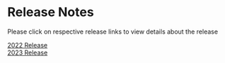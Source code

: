 Release Notes
=============

Please click on respective release links to view details about the release

[2022 Release](./?path=/docs/release-notes/Releases/2022/2022.md) <br />
[2023 Release](./?path=/docs/release-notes/Releases/2023/2023.md) <br />
